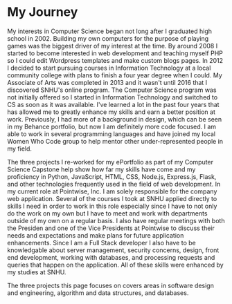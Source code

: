 # My Journey
My interests in Computer Science began not long after I graduated high school in 2002. Building my own computers for the purpose of playing games was the biggest driver of my interest at the time. By around 2008 I started to become interested in web development and teaching myself PHP so I could edit Wordpress templates and make custom blogs pages. In 2012 I decided to start pursuing courses in Information Technology at a local community college with plans to finish a four year degree when I could. My Associate of Arts was completed in 2013 and it wasn't until 2016 that I discovered SNHU's online program. The Computer Science program was not initially offered so I started in Information Technology and switched to CS as soon as it was available. I've learned a lot in the past four years that has allowed me to greatly enhance my skills and earn a better position at work. Previously, I had more of a background in design, which can be seen in my Behance portfolio, but now I am definitely more code focused. I am able to work in several programming languages and have joined my local Women Who Code group to help mentor other under-represented people in my field.

The three projects I re-worked for my ePortfolio as part of my Computer Science Capstone help show how far my skills have come and my proficiency in Python, JavaScript, HTML, CSS, Node.js, Express.js, Flask, and other technologies frequently used in the field of web development. In my current role at Pointwise, Inc. I am solely responsible for the company web application. Several of the courses I took at SNHU applied directly to skills I need in order to work in this role especially since I have to not only do the work on my own but I have to meet and work with departments outside of my own on a regular basis. I also have regular meetings with both the Presiden and one of the Vice Presidents at Pointwise to discuss their needs and expectations and make plans for future application enhancements. Since I am a Full Stack developer I also have to be knowledgable about server management, security concerns, design, front end development, working with databases, and processing requests and queries that happen on the application. All of these skills were enhanced by my studies at SNHU. 

The three projects this page focuses on covers areas in software design and engineering, algorithm and data structures, and databases. 
